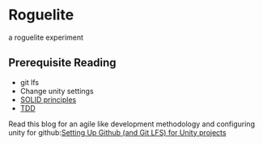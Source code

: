 # Roguelite
a roguelite experiment

## Prerequisite Reading
  - git lfs
  - Change unity settings
  - [SOLID principles](https://en.wikipedia.org/wiki/SOLID_(object-oriented_design))
  - [TDD](https://en.wikipedia.org/wiki/Test-driven_development)

Read this blog for an agile like development methodology and configuring unity for github:[Setting Up Github (and Git LFS) for Unity projects](http://en.joysword.com/posts/2016/03/setting_up_github_for_unity_projects/)
